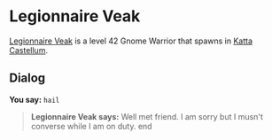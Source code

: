 # Legionnaire Veak



[Legionnaire Veak](/npc/160334) is a level 42 Gnome Warrior that spawns in [Katta Castellum](/zone/160).



## Dialog

**You say:** `hail`



>**Legionnaire Veak says:** Well met friend. I am sorry but I musn't converse while I am on duty.
end

